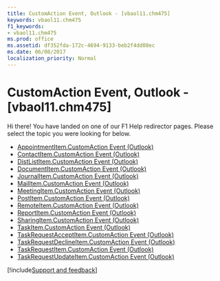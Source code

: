 ```yaml
---
title: CustomAction Event, Outlook - [vbaol11.chm475]
keywords: vbaol11.chm475
f1_keywords:
- vbaol11.chm475
ms.prod: office
ms.assetid: df352fda-172c-4694-9133-beb2f4dd08ec
ms.date: 06/08/2017
localization_priority: Normal
---
```



# CustomAction Event, Outlook - [vbaol11.chm475]

Hi there! You have landed on one of our F1 Help redirector pages. Please select the topic you were looking for below.

- [AppointmentItem.CustomAction Event (Outlook)](https://msdn.microsoft.com/library/bd16129d-d9e3-2953-2ccb-116eadd5bbaa%28Office.15%29.aspx)
- [ContactItem.CustomAction Event (Outlook)](https://msdn.microsoft.com/library/e2f6da0c-0470-8cbd-ce31-2e2a6e0e5353%28Office.15%29.aspx)
- [DistListItem.CustomAction Event (Outlook)](https://msdn.microsoft.com/library/cdd8a5cb-1a18-85fe-0a26-b89c6bb61a7d%28Office.15%29.aspx)
- [DocumentItem.CustomAction Event (Outlook)](https://msdn.microsoft.com/library/eec2389c-45bf-38fb-46fe-c319cac12319%28Office.15%29.aspx)
- [JournalItem.CustomAction Event (Outlook)](https://msdn.microsoft.com/library/45fcaa76-8139-8731-62b4-efd4a4e0014a%28Office.15%29.aspx)
- [MailItem.CustomAction Event (Outlook)](https://msdn.microsoft.com/library/2068586f-bdab-a786-d933-4e32117bb4f8%28Office.15%29.aspx)
- [MeetingItem.CustomAction Event (Outlook)](https://msdn.microsoft.com/library/c9ba1402-f1e1-3bb6-3242-288cd0276224%28Office.15%29.aspx)
- [PostItem.CustomAction Event (Outlook)](https://msdn.microsoft.com/library/656a6511-1461-8f22-12d3-faec3b89b482%28Office.15%29.aspx)
- [RemoteItem.CustomAction Event (Outlook)](https://msdn.microsoft.com/library/4c662153-6de7-8e6b-021c-f7f407e0d790%28Office.15%29.aspx)
- [ReportItem.CustomAction Event (Outlook)](https://msdn.microsoft.com/library/33212db2-878f-1672-1fc9-90ddd4800f0c%28Office.15%29.aspx)
- [SharingItem.CustomAction Event (Outlook)](https://msdn.microsoft.com/library/6b10bd1f-c67b-ad31-a62b-8c6255ba4518%28Office.15%29.aspx)
- [TaskItem.CustomAction Event (Outlook)](https://msdn.microsoft.com/library/6d093473-9ac3-71a1-9bd6-6511e131afc6%28Office.15%29.aspx)
- [TaskRequestAcceptItem.CustomAction Event (Outlook)](https://msdn.microsoft.com/library/7a5d4fda-2f49-8263-d724-0e99867ed655%28Office.15%29.aspx)
- [TaskRequestDeclineItem.CustomAction Event (Outlook)](https://msdn.microsoft.com/library/b10158d6-feef-feb1-b922-5dc377cdba63%28Office.15%29.aspx)
- [TaskRequestItem.CustomAction Event (Outlook)](https://msdn.microsoft.com/library/1b4fbc87-6494-b85e-f5a6-c2a538a21078%28Office.15%29.aspx)
- [TaskRequestUpdateItem.CustomAction Event (Outlook)](https://msdn.microsoft.com/library/8ff3cb23-c576-de24-51c5-792967ebdf58%28Office.15%29.aspx)

[!include[Support and feedback](~/includes/feedback-boilerplate.md)]
